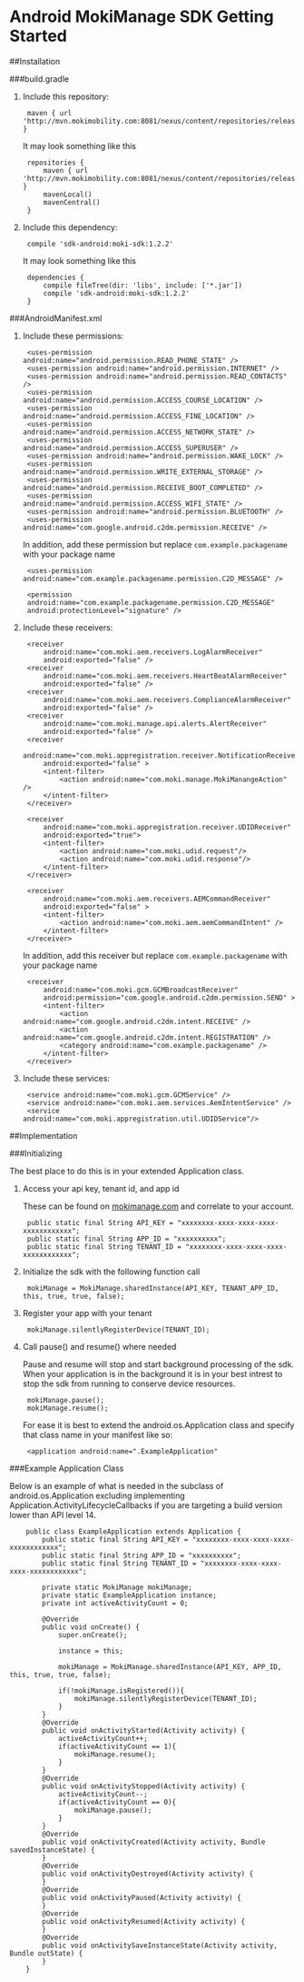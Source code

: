 Android MokiManage SDK Getting Started
======================================

##Installation

###build.gradle

1. Include this repository:

		maven { url 'http://mvn.mokimobility.com:8081/nexus/content/repositories/releases/' }

	It may look something like this

		repositories {
 			maven { url 'http://mvn.mokimobility.com:8081/nexus/content/repositories/releases/' }
	    	mavenLocal()
		   	mavenCentral()
		}

2. Include this dependency:

		compile 'sdk-android:moki-sdk:1.2.2'
	
	It may look something like this  
	
     	dependencies {
        	compile fileTree(dir: 'libs', include: ['*.jar'])
        	compile 'sdk-android:moki-sdk:1.2.2'
        }
 
###AndroidManifest.xml
    
1. Include these permissions:

		<uses-permission android:name="android.permission.READ_PHONE_STATE" />
    	<uses-permission android:name="android.permission.INTERNET" />
	    <uses-permission android:name="android.permission.READ_CONTACTS" />
	    <uses-permission android:name="android.permission.ACCESS_COURSE_LOCATION" />
	    <uses-permission android:name="android.permission.ACCESS_FINE_LOCATION" />
	    <uses-permission android:name="android.permission.ACCESS_NETWORK_STATE" />
	    <uses-permission android:name="android.permission.ACCESS_SUPERUSER" />
	    <uses-permission android:name="android.permission.WAKE_LOCK" />
	    <uses-permission android:name="android.permission.WRITE_EXTERNAL_STORAGE" />
	    <uses-permission android:name="android.permission.RECEIVE_BOOT_COMPLETED" />
	    <uses-permission android:name="android.permission.ACCESS_WIFI_STATE" />
	    <uses-permission android:name="android.permission.BLUETOOTH" />
	    <uses-permission android:name="com.google.android.c2dm.permission.RECEIVE" />
	    
	In addition, add these permission but replace `com.example.packagename` with your package name 
	    
	    <uses-permission android:name="com.example.packagename.permission.C2D_MESSAGE" />
	    
	    <permission
        android:name="com.example.packagename.permission.C2D_MESSAGE"
        android:protectionLevel="signature" />


2. Include these receivers:

		<receiver
            android:name="com.moki.aem.receivers.LogAlarmReceiver"
            android:exported="false" />
        <receiver
            android:name="com.moki.aem.receivers.HeartBeatAlarmReceiver"
            android:exported="false" />
        <receiver
            android:name="com.moki.aem.receivers.ComplianceAlarmReceiver"
            android:exported="false" />
        <receiver
            android:name="com.moki.manage.api.alerts.AlertReceiver"
            android:exported="false" />
        <receiver
            android:name="com.moki.appregistration.receiver.NotificationReceiver"
            android:exported="false" >
            <intent-filter>
                <action android:name="com.moki.manage.MokiManangeAction" />
            </intent-filter>
        </receiver>

        <receiver
            android:name="com.moki.appregistration.receiver.UDIDReceiver"
            android:exported="true">
            <intent-filter>
                <action android:name="com.moki.udid.request"/>
                <action android:name="com.moki.udid.response"/>
            </intent-filter>
        </receiver>

        <receiver
            android:name="com.moki.aem.receivers.AEMCommandReceiver"
            android:exported="false" >
            <intent-filter>
                <action android:name="com.moki.aem.aemCommandIntent" />
            </intent-filter>
        </receiver>	

	In addition, add this receiver but replace `com.example.packagename` with your package name 

		<receiver
            android:name="com.moki.gcm.GCMBroadcastReceiver"
            android:permission="com.google.android.c2dm.permission.SEND" >
            <intent-filter>
                <action android:name="com.google.android.c2dm.intent.RECEIVE" />
                <action android:name="com.google.android.c2dm.intent.REGISTRATION" />
                <category android:name="com.example.packagename" />
            </intent-filter>
        </receiver>
        
3. Include these services:		
		
		<service android:name="com.moki.gcm.GCMService" />
        <service android:name="com.moki.aem.services.AemIntentService" />
        <service android:name="com.moki.appregistration.util.UDIDService"/>	
	
##Implementation

###Initializing

The best place to do this is in your extended Application class.

1. Access your api key, tenant id, and app id

	These can be found on [mokimanage.com](https://www.mokimanage.com/app#settings/devSettings) and correlate to your account.
	
		public static final String API_KEY = "xxxxxxxx-xxxx-xxxx-xxxx-xxxxxxxxxxxx";
	    public static final String APP_ID = "xxxxxxxxxx";
	    public static final String TENANT_ID = "xxxxxxxx-xxxx-xxxx-xxxx-xxxxxxxxxxxx";
 
2. Initialize the sdk with the following function call

		mokiManage = MokiManage.sharedInstance(API_KEY, TENANT_APP_ID, this, true, true, false);
		
3. Register your app with your tenant

		mokiManage.silentlyRegisterDevice(TENANT_ID);

4. Call pause() and resume() where needed

	Pause and resume will stop and start background processing of the sdk. When your application is in the background it is in your best intrest to stop the sdk from running to conserve device resources.

		mokiManage.pause();
		mokiManage.resume();


	For ease it is best to extend the android.os.Application class and specify that class name in your manifest like so:  

		<application android:name=".ExampleApplication"

###Example Application Class

Below is an example of what is needed in the subclass of android.os.Application excluding implementing Application.ActivityLifecycleCallbacks if you are targeting a build version lower than API level 14.
	
		public class ExampleApplication extends Application {
	    	public static final String API_KEY = "xxxxxxxx-xxxx-xxxx-xxxx-xxxxxxxxxxxx";
		    public static final String APP_ID = "xxxxxxxxxx";
		    public static final String TENANT_ID = "xxxxxxxx-xxxx-xxxx-xxxx-xxxxxxxxxxxx";
		    
		    private static MokiManage mokiManage;
		    private static ExampleApplication instance;
		    private int activeActivityCount = 0;
		
			@Override
		    public void onCreate() {
		        super.onCreate();
		
		        instance = this;
		
		        mokiManage = MokiManage.sharedInstance(API_KEY, APP_ID, this, true, true, false);
			
		        if(!mokiManage.isRegistered()){
		            mokiManage.silentlyRegisterDevice(TENANT_ID);
		        }
		    }
		    @Override
		    public void onActivityStarted(Activity activity) {
		        activeActivityCount++;
		        if(activeActivityCount == 1){
		            mokiManage.resume();
		        }
		    }
		    @Override
		    public void onActivityStopped(Activity activity) {
		        activeActivityCount--;
		        if(activeActivityCount == 0){
		            mokiManage.pause();
		        }
		    }
		    @Override
		    public void onActivityCreated(Activity activity, Bundle savedInstanceState) {
		    }
		    @Override
		    public void onActivityDestroyed(Activity activity) {
		    }
		    @Override
		    public void onActivityPaused(Activity activity) {
		    }
		    @Override
		    public void onActivityResumed(Activity activity) {
		    }
		    @Override
		    public void onActivitySaveInstanceState(Activity activity, Bundle outState) {
		    }
		}

